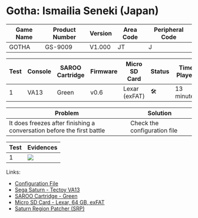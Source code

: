 # Gotha: Ismailia Seneki (Japan)

| Game Name | Product Number | Version | Area Code | Peripheral Code |
| --------- | -------------- | ------- | --------- | --------------- |
| GOTHA     | GS-9009        | V1.000  | JT        | J               |

| Test | Console | SAROO Cartridge | Firmware | Micro SD Card | Status              | Time Played |
| ---- | ------- | --------------- | -------- | ------------- | ------------------- | ----------- |
| 1    | VA13    | Green           | v0.6     | Lexar (exFAT) | :hammer_and_wrench: | 13 minutes  |

| Problem                                                                | Solution                     |
| ---------------------------------------------------------------------- | ---------------------------- |
| It does freezes after finishing a conversation before the first battle | Check the configuration file |

| Test | Evidences                                                                                        |
| ---- | ------------------------------------------------------------------------------------------------ |
| 1    | [![](https://img.youtube.com/vi/bOjnu1jbtpY/0.jpg)](https://www.youtube.com/watch?v=bOjnu1jbtpY) |

Links:

- [Configuration File](https://github.com/williamdsw/saroo-configuration-list/blob/master/Regions/Retails/Japan/GS-9009/README.md)
- [Sega Saturn - Tectoy VA13](../../../../Info/Consoles/VA13/README.md)
- [SAROO Cartridge - Green](../../../../Info/Cartridges/RetroGameParadiseStore/1.32F/README.md)
- [Micro SD Card - Lexar, 64 GB, exFAT](../../../../Info/SdCards/Lexar/64GB/exfat/README.md)
- [Saturn Region Patcher (SRP)](https://segaxtreme.net/resources/saturn-region-patcher.81/download)
